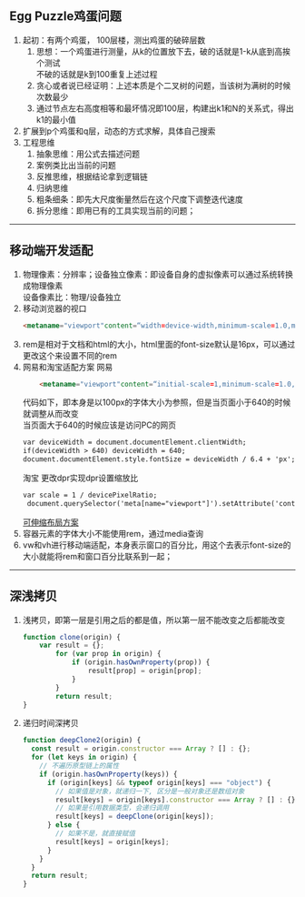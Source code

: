  ## Egg Puzzle鸡蛋问题
 1. 起初：有两个鸡蛋， 100层楼，测出鸡蛋的破碎层数
    1. 思想：一个鸡蛋进行测量，从k的位置放下去，破的话就是1-k从底到高挨个测试  
    不破的话就是k到100重复上述过程
    1. 贪心或者说已经证明：上述本质是个二叉树的问题，当该树为满树的时候次数最少
    1. 通过节点左右高度相等和最坏情况即100层，构建出k1和N的关系式，得出k1的最小值
 1. 扩展到p个鸡蛋和q层，动态的方式求解，具体自己搜索
 1. 工程思维
    1. 抽象思维：用公式去描述问题
    1. 案例类比出当前的问题
    1. 反推思维，根据结论拿到逻辑链
    1. 归纳思维
    1. 粗条细条：即先大尺度衡量然后在这个尺度下调整迭代速度
    1. 拆分思维：即用已有的工具实现当前的问题；
---
## 移动端开发适配
1. 物理像素：分辨率；设备独立像素：即设备自身的虚拟像素可以通过系统转换成物理像素  
设备像素比：物理/设备独立
1. 移动浏览器的视口
    ```html
    <metaname="viewport"content=“width=device-width,minimum-scale=1.0,maximum-scale=1.0”/>
    ```
1. rem是相对于文档和html的大小，html里面的font-size默认是16px，可以通过更改这个来设置不同的rem    
1. 网易和淘宝适配方案
    网易
    ```html
        <metaname="viewport"content=“initial-scale=1,minimum-scale=1.0,maximum-scale=1.0”/>
    ```
    代码如下，即本身是以100px的字体大小为参照，但是当页面小于640的时候就调整从而改变  
    当页面大于640的时候应该是访问PC的网页
    ```html
    var deviceWidth = document.documentElement.clientWidth;
    if(deviceWidth > 640) deviceWidth = 640;
    document.documentElement.style.fontSize = deviceWidth / 6.4 + 'px';
    ```
    淘宝
    更改dpr实现dpr设置缩放比
    ```html
    var scale = 1 / devicePixelRatio;  
     document.querySelector('meta[name="viewport"]').setAttribute('content','initial-scale='+ scale + ', maximum-scale=' + scale + ', minimum-scale=' + scale + ', user-scalable=no');
    ```
    [可伸缩布局方案](https://github.com/amfe/lib-flexible)
1. 容器元素的字体大小不能使用rem，通过media查询    
1. vw和vh进行移动端适配，本身表示窗口的百分比，用这个去表示font-size的大小就能将rem和窗口百分比联系到一起；    
---
## 深浅拷贝    
1. 浅拷贝，即第一层是引用之后的都是值，所以第一层不能改变之后都能改变
    ```javascript
    function clone(origin) {
        var result = {};
            for (var prop in origin) {
                if (origin.hasOwnProperty(prop)) {
                    result[prop] = origin[prop];
                }
            }
            return result;
    }
    ```    
2. 递归时间深拷贝
    ```javascript
    function deepClone2(origin) {
      const result = origin.constructor === Array ? [] : {};
      for (let keys in origin) {
        // 不遍历原型链上的属性
        if (origin.hasOwnProperty(keys)) {
          if (origin[keys] && typeof origin[keys] === "object") {
            // 如果值是对象，就递归一下, 区分是一般对象还是数组对象
            result[keys] = origin[keys].constructor === Array ? [] : {};
            // 如果是引用数据类型，会递归调用
            result[keys] = deepClone(origin[keys]);
          } else {
            // 如果不是，就直接赋值
            result[keys] = origin[keys];
          }
        }
      }
      return result;
    }
    ```








    